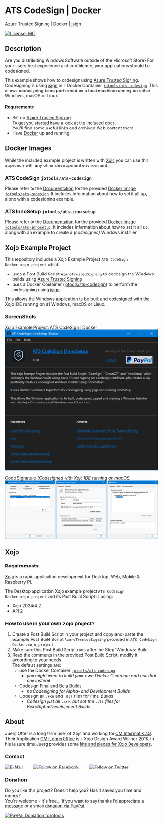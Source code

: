 # ATS CodeSign | Docker
Azure Trusted Signing | Docker | jsign

[![License: MIT](https://img.shields.io/badge/License-MIT-green.svg)](LICENSE)

## Description
Are you distributing Windows Software outside of the Microsoft Store? For your users best experience and confidence, your applications should be codesigned.

This example shows how to codesign using [Azure Trusted Signing](https://azure.microsoft.com/en-us/products/trusted-signing).  
Codesigning is using [jsign](https://github.com/ebourg/jsign) in a Docker Container [`jotools/ats-codesign`](https://hub.docker.com/r/jotools/ats-codesign). This allows codesigning to be performed on a host machine running on either Windows, macOS or Linux.

#### Requirements

- Set up [Azure Trusted Signing](https://azure.microsoft.com/en-us/products/trusted-signing)  
  To [get you started]((https://learn.microsoft.com/en-us/azure/trusted-signing/quickstart)) have a look at the included [docs](./docs/).  
  You'll find some useful links and archived Web content there.
- Have [Docker](https://www.docker.com/products/docker-desktop/) up and running

## Docker Images

While the included example project is written with [Xojo](https://www.xojo.com/) you can use this approach with any other development environment.

### ATS CodeSign `jotools/ats-codesign`

Please refer to the [Documentation](./dockerimage/ats-codesign/) for the provided [Docker Image `jotools/ats-codesign`](./dockerimage/ats-codesign/). It includes information about how to set it all up, along with a codesigning example.

### ATS InnoSetup `jotools/ats-innosetup`

Please refer to the [Documentation](./dockerimage/ats-innosetup/) for the provided [Docker Image `jotools/ats-innosetup`](./dockerimage/ats-innosetup/). It includes information about how to set it all up, along with an example to create a *(codesigned)* Windows installer.

## Xojo Example Project

This repository includes a Xojo Example Project `ATS CodeSign Docker.xojo_project` which
- uses a Post Build Script `AzureTrustedSigning` to codesign the Windows builds using [Azure Trusted Signing](https://azure.microsoft.com/en-us/products/trusted-signing)
- uses a Docker Container ([jotools/ats-codesign](https://hub.docker.com/r/jotools/ats-codesign)) to perform the codesigning using [jsign](https://github.com/ebourg/jsign)

This allows the Windows application to be built and codesigned with the Xojo IDE running on all Windows, macOS or Linux.

### ScreenShots

Xojo Example Project: ATS CodeSign | Docker  
![ScreenShot: Xojo Example Project: ATS CodeSign | Docker](screenshots/xojo-example-project.png?raw=true)

Code Signature *(Codesigned with Xojo IDE running on macOS)*
![ScreenShot: Code Signature - Codesigned with Xojo IDE running on macOS](screenshots/code-signature.png?raw=true)


## Xojo
### Requirements
[Xojo](https://www.xojo.com/) is a rapid application development for Desktop, Web, Mobile & Raspberry Pi.  

The Desktop application Xojo example project `ATS CodeSign Docker.xojo_project` and its Post Build Script is using:
- Xojo 2024r4.2
- API 2

### How to use in your own Xojo project?
1. Create a Post Build Script in your project and copy-and-paste the example Post Build Script `AzureTrustedSigning` provided in `ATS CodeSign Docker.xojo_project`
3. Make sure this Post Build Script runs after the Step 'Windows: Build'
4. Read the comments in the provided Post Build Script, modify it according to your needs  
   The default settings are:
   - use the Docker Container [`jotools/ats-codesign`](https://hub.docker.com/r/jotools/ats-codesign)
     - *you might want to build your own Docker Container and use that one instead*
   - Codesign Final and Beta Builds
     - *no Codesigning for Alpha- and Development Builds*
   - Codesign all `.exe` and `.dll` files for Final Builds
     - *Codesign just all `.exe`, but not the `.dll` files for Beta/Alpha/Development Builds*


## About
Juerg Otter is a long term user of Xojo and working for [CM Informatik AG](https://cmiag.ch/). Their Application [CMI LehrerOffice](https://cmi-bildung.ch/) is a Xojo Design Award Winner 2018. In his leisure time Juerg provides some [bits and pieces for Xojo Developers](https://www.jo-tools.ch/).


### Contact
[![E-Mail](https://img.shields.io/static/v1?style=social&label=E-Mail&message=xojo@jo-tools.ch)](mailto:xojo@jo-tools.ch)
&emsp;&emsp;
[![Follow on Facebook](https://img.shields.io/static/v1?style=social&logo=facebook&label=Facebook&message=juerg.otter)](https://www.facebook.com/juerg.otter)
&emsp;&emsp;
[![Follow on Twitter](https://img.shields.io/twitter/follow/juergotter?style=social)](https://twitter.com/juergotter)

### Donation
Do you like this project? Does it help you? Has it saved you time and money?  
You're welcome - it's free... If you want to say thanks I'd appreciate a [message](mailto:xojo@jo-tools.ch) or a small [donation via PayPal](https://paypal.me/jotools).  

[![PayPal Dontation to jotools](https://img.shields.io/static/v1?style=social&logo=paypal&label=PayPal&message=jotools)](https://paypal.me/jotools)
